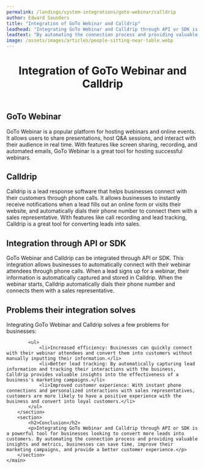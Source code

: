```yaml
---
permalink: /landings/system-integrations/goto-webinar/calldrip
author: Edward Saunders
title: "Integration of GoTo Webinar and Calldrip"
leadhead: "Integrating GoTo Webinar and Calldrip through API or SDK is a powerful tool for businesses looking to convert more leads into customers"
leadtext: "By automating the connection process and providing valuable insights and metrics, businesses can save time, improve their marketing campaigns, and provide a better customer experience."
image: /assets/images/articles/people-sitting-near-table.webp
---
```

<div class="arttext">	<header>
		<h1>Integration of GoTo Webinar and Calldrip</h1>
	</header>
	<main>
		<section>
			<h2>GoTo Webinar</h2>
			<p>GoTo Webinar is a popular platform for hosting webinars and online events. It allows users to share presentations, host Q&A sessions, and interact with their audience in real time. With features like screen sharing, recording, and automated emails, GoTo Webinar is a great tool for hosting successful webinars.</p>
		</section>
		<section>
			<h2>Calldrip</h2>
			<p>Calldrip is a lead response software that helps businesses connect with their customers through phone calls. It allows businesses to instantly receive notifications when a lead fills out an online form or visits their website, and automatically dials their phone number to connect them with a sales representative. With features like call recording and lead tracking, Calldrip is a great tool for converting leads into sales.</p>
		</section>
		<section>
			<h2>Integration through API or SDK</h2>
			<p>GoTo Webinar and Calldrip can be integrated through API or SDK. This integration allows businesses to automatically connect with their webinar attendees through phone calls. When a lead signs up for a webinar, their information is automatically captured and stored in Calldrip. When the webinar starts, Calldrip automatically dials their phone number and connects them with a sales representative.</p>
		</section>
		<section>
			<h2>Problems their integration solves</h2>
			<p>Integrating GoTo Webinar and Calldrip solves a few problems for businesses:</p>

			<ul>
				<li>Increased efficiency: Businesses can quickly connect with their webinar attendees and convert them into customers without manually inputting their information.</li>
				<li>Better lead tracking: By automatically capturing lead information and tracking their interactions with the business, Calldrip provides valuable insights into the effectiveness of a business's marketing campaigns.</li>
				<li>Improved customer experience: With instant phone connections and personalized interactions with sales representatives, customers are more likely to have a positive experience with the business and convert into loyal customers.</li>
			</ul>
		</section>
		<section>
			<h2>Conclusion</h2>
			<p>Integrating GoTo Webinar and Calldrip through API or SDK is a powerful tool for businesses looking to convert more leads into customers. By automating the connection process and providing valuable insights and metrics, businesses can save time, improve their marketing campaigns, and provide a better customer experience.</p>
		</section>
	</main>
</div>